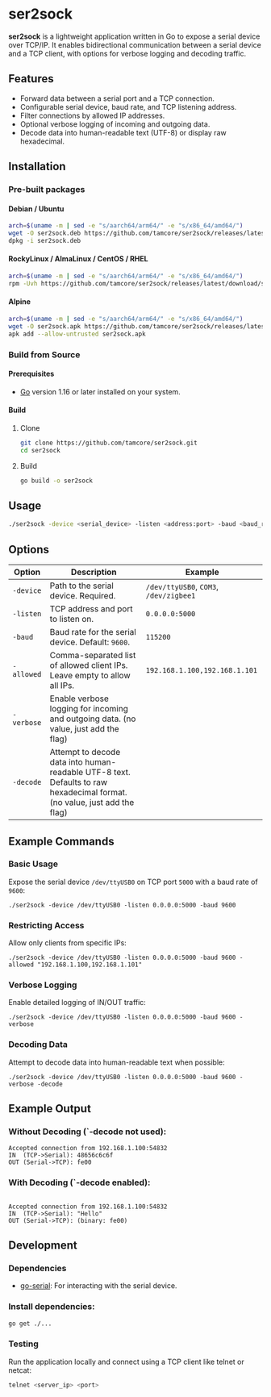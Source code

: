 # ser2sock

**ser2sock** is a lightweight application written in Go to expose a serial device over TCP/IP. It enables bidirectional communication between a serial device and a TCP client, with options for verbose logging and decoding traffic.

## Features
- Forward data between a serial port and a TCP connection.
- Configurable serial device, baud rate, and TCP listening address.
- Filter connections by allowed IP addresses.
- Optional verbose logging of incoming and outgoing data.
- Decode data into human-readable text (UTF-8) or display raw hexadecimal.

## Installation

### Pre-built packages
#### Debian / Ubuntu
```bash
arch=$(uname -m | sed -e "s/aarch64/arm64/" -e "s/x86_64/amd64/")
wget -O ser2sock.deb https://github.com/tamcore/ser2sock/releases/latest/download/ser2sock_linux_${arch}.deb
dpkg -i ser2sock.deb
```
#### RockyLinux / AlmaLinux / CentOS / RHEL
```bash
arch=$(uname -m | sed -e "s/aarch64/arm64/" -e "s/x86_64/amd64/")
rpm -Uvh https://github.com/tamcore/ser2sock/releases/latest/download/ser2sock_linux_${arch}.rpm
```
#### Alpine
```bash
arch=$(uname -m | sed -e "s/aarch64/arm64/" -e "s/x86_64/amd64/")
wget -O ser2sock.apk https://github.com/tamcore/ser2sock/releases/latest/download/ser2sock_linux_${arch}.apk
apk add --allow-untrusted ser2sock.apk
```

### Build from Source

#### Prerequisites
- [Go](https://golang.org/) version 1.16 or later installed on your system.
#### Build
1. Clone
   ```bash
   git clone https://github.com/tamcore/ser2sock.git
   cd ser2sock
   ```
2. Build
   ```bash
   go build -o ser2sock
   ```

## Usage
```bash
./ser2sock -device <serial_device> -listen <address:port> -baud <baud_rate> [options]
```

## Options
| Option | Description | Example |
| ------ | ----------- | -------
| `-device` | Path to the serial device. Required. | `/dev/ttyUSB0`, `COM3`, `/dev/zigbee1` |
| `-listen` | TCP address and port to listen on. | `0.0.0.0:5000` |
| `-baud` | Baud rate for the serial device. Default: `9600`. | `115200` |
| `-allowed` | Comma-separated list of allowed client IPs. Leave empty to allow all IPs. | `192.168.1.100,192.168.1.101` |
| `-verbose` | Enable verbose logging for incoming and outgoing data.  (no value, just add the flag) |
| `-decode` | Attempt to decode data into human-readable UTF-8 text. Defaults to raw hexadecimal format. (no value, just add the flag) |

## Example Commands
### Basic Usage
Expose the serial device `/dev/ttyUSB0` on TCP port `5000` with a baud rate of `9600`:

```
./ser2sock -device /dev/ttyUSB0 -listen 0.0.0.0:5000 -baud 9600
```

### Restricting Access
Allow only clients from specific IPs:

```
./ser2sock -device /dev/ttyUSB0 -listen 0.0.0.0:5000 -baud 9600 -allowed "192.168.1.100,192.168.1.101"
```

### Verbose Logging
Enable detailed logging of IN/OUT traffic:

```
./ser2sock -device /dev/ttyUSB0 -listen 0.0.0.0:5000 -baud 9600 -verbose
```

### Decoding Data
Attempt to decode data into human-readable text when possible:

```
./ser2sock -device /dev/ttyUSB0 -listen 0.0.0.0:5000 -baud 9600 -verbose -decode
```

## Example Output
### Without Decoding (`-decode not used):
```
Accepted connection from 192.168.1.100:54832
IN  (TCP->Serial): 48656c6c6f
OUT (Serial->TCP): fe00
```

### With Decoding (`-decode enabled):
```

Accepted connection from 192.168.1.100:54832
IN  (TCP->Serial): "Hello"
OUT (Serial->TCP): (binary: fe00)
```

## Development
### Dependencies
* [go-serial](https://github.com/bugst/go-serial): For interacting with the serial device.

### Install dependencies:

```bash
go get ./...
```

### Testing
Run the application locally and connect using a TCP client like telnet or netcat:

```bash
telnet <server_ip> <port>
```
